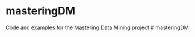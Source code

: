 # masteringDM
Code and examples for the Mastering Data Mining project
#   m a s t e r i n g D M  
 